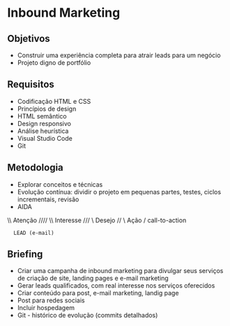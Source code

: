 # Inbound Marketing


## Objetivos
- Construir uma experiência completa para atrair leads para um negócio
- Projeto digno de portfólio

## Requisitos
- Codificação HTML e CSS
- Princípios de design
- HTML semântico
- Design responsivo
- Análise heurística
- Visual Studio Code
- Git

## Metodologia
- Explorar conceitos e técnicas
- Evolução contínua: dividir o projeto em pequenas partes, testes, ciclos incrementais, revisão
- AIDA

\\\\     Atenção     ////
  \\\   Interesse   ///
    \\    Desejo   //
      \   Ação    /            call-to-action

      LEAD (e-mail)

## Briefing
- Criar uma campanha de inbound marketing para divulgar seus serviços de criação de site, landing pages e e-mail marketing
- Gerar leads qualificados, com real interesse nos serviços oferecidos
- Criar conteúdo para post, e-mail marketing, landig page
- Post para redes sociais
- Incluir hospedagem
- Git - histórico de evolução (commits detalhados)